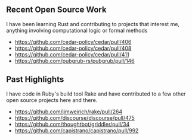 ## Recent Open Source Work

I have been learning Rust and contributing to projects that interest me, anything involving computational logic or formal methods

* https://github.com/cedar-policy/cedar/pull/406
* https://github.com/cedar-policy/cedar/pull/408
* https://github.com/cedar-policy/cedar/pull/411
* https://github.com/pubgrub-rs/pubgrub/pull/146

## Past Highlights

I have code in Ruby's build tool Rake and have contributed to a few other open source projects here and there.

* https://github.com/jimweirich/rake/pull/264
* https://github.com/discourse/discourse/pull/475
* https://github.com/thoughtbot/griddler/pull/34
* https://github.com/capistrano/capistrano/pull/992
